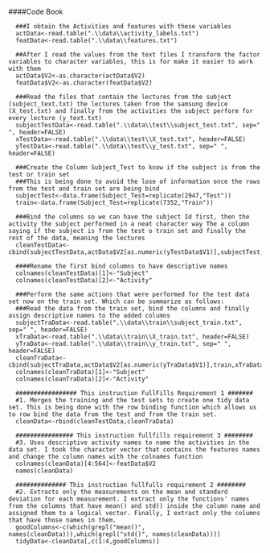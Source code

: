 ####Code Book

      ###I obtain the Activities and features with these variables
      actData<-read.table(".\\data\\activity_labels.txt")
      featData<-read.table(".\\data\\features.txt")

      ##After I read the values from the text files I transform the factor variables to character variables, this is for make it easier to work with them
      actData$V2<-as.character(actData$V2)
      featData$V2<-as.character(featData$V2)
      
      ###Read the files that contain the lectures from the subject (subject_text.txt) the lectures taken from the samsung device (X_test.txt) and finally from the activities the subject perform for every lecture (y_text.txt)
      subjectTestData<-read.table(".\\data\\test\\subject_test.txt", sep=" ", header=FALSE)
      xTestData<-read.table(".\\data\\test\\X_test.txt", header=FALSE)
      yTestData<-read.table(".\\data\\test\\y_test.txt", sep=" ", header=FALSE)
      
      ###Create the Column Subject_Test to know if the subject is from the test or train set
      ###This is being done to avoid the lose of information once the rows from the test and train set are being bind
      subjectTest<-data.frame(Subject_Test=replicate(2947,"Test"))
      train<-data.frame(Subject_Test=replicate(7352,"Train"))

      ###Bind the columns so we can have the subject Id first, then the activity the subject performed in a neat character way The a column saying if the subject is from the test o train set and finally the rest of the data, meaning the lectures
      cleanTestData<-cbind(subjectTestData,actData$V2[as.numeric(yTestData$V1)],subjectTest,xTestData)
      
      ####Rename the first bind columns to have descriptive names
      colnames(cleanTestData)[1]<-"Subject"
      colnames(cleanTestData)[2]<-"Activity"
       
      ###Perform the same actions that were performed for the test data set now on the train set. Which can be summarize as follows:
      ###Read the data from the train set, bind the columns and finally assign descriptive names to the added columns
      subjectTraData<-read.table(".\\data\\train\\subject_train.txt", sep=" ", header=FALSE)
      xTraData<-read.table(".\\data\\train\\X_train.txt", header=FALSE)
      yTraData<-read.table(".\\data\\train\\y_train.txt", sep=" ", header=FALSE)
      cleanTraData<-cbind(subjectTraData,actData$V2[as.numeric(yTraData$V1)],train,xTraData)
      colnames(cleanTraData)[1]<-"Subject"
      colnames(cleanTraData)[2]<-"Activity"
      
      ################# This instruction FullFills Requirement 1 #######
      #1. Merges the training and the test sets to create one tidy data set. This is being done with the row binding function which allows us to row bind the data from the test and from the train set.
      cleanData<-rbind(cleanTestData,cleanTraData)
      
      ################ This instruction fullfills requirement 3 ########
      #3. Uses descriptive activity names to name the activities in the data set. I took the character vector that contains the features names and change the column names with the colnames function
      colnames(cleanData)[4:564]<-featData$V2
      names(cleanData)
      
      ############## This instruction fullfulls requirement 2 ########
      #2. Extracts only the measurements on the mean and standard deviation for each measurement. I extract only the functions' names from the columns that have mean() and std() inside the column name and assigned them to a logical vector. Finally, I extract only the columns that have those names in them.
      goodColumns<-c(which(grepl("mean()", names(cleanData))),which(grepl("std()", names(cleanData))))
      tidyData<-cleanData[,c(1:4,goodColumns)]

